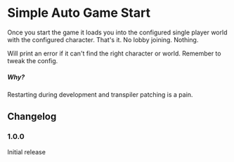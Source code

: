 ﻿# Simple Auto Game Start

Once you start the game it loads you into the configured single player world
with the configured character. That's it. No lobby joining. Nothing. 

Will print an error if it can't find the right character or world. Remember to tweak the config. 

##### Why? 
Restarting during development and transpiler patching is a pain.  
    

 ## Changelog

 ### 1.0.0 
 
 Initial release